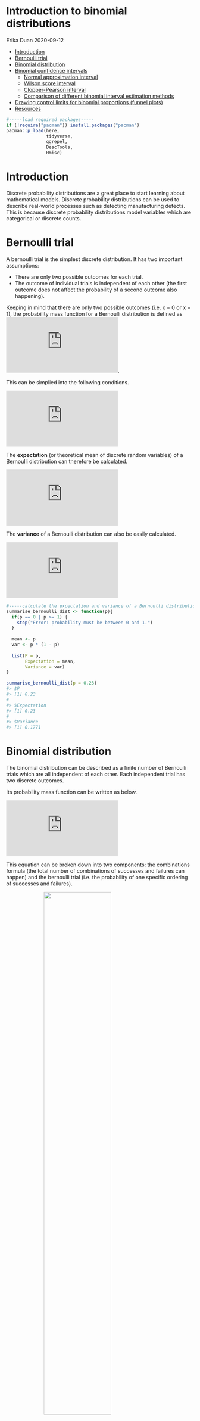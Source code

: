 Introduction to binomial distributions
================
Erika Duan
2020-09-12

  - [Introduction](#introduction)
  - [Bernoulli trial](#bernoulli-trial)
  - [Binomial distribution](#binomial-distribution)
  - [Binomial confidence intervals](#binomial-confidence-intervals)
      - [Normal approximation interval](#normal-approximation-interval)
      - [Wilson score interval](#wilson-score-interval)
      - [Clopper-Pearson interval](#clopper-pearson-interval)
      - [Comparison of different binomial interval estimation
        methods](#comparison-of-different-binomial-interval-estimation-methods)
  - [Drawing control limits for binomial proportions (funnel
    plots)](#drawing-control-limits-for-binomial-proportions-funnel-plots)
  - [Resources](#resources)

``` r
#-----load required packages-----  
if (!require("pacman")) install.packages("pacman")
pacman::p_load(here,  
               tidyverse,
               ggrepel, 
               DescTools,
               Hmisc) 
```

# Introduction

Discrete probability distributions are a great place to start learning
about mathematical models. Discrete probability distributions can be
used to describe real-world processes such as detecting manufacturing
defects. This is because discrete probability distributions model
variables which are categorical or discrete counts.

# Bernoulli trial

A bernoulli trial is the simplest discrete distribution. It has two
important assumptions:

  - There are only two possible outcomes for each trial.
  - The outcome of individual trials is independent of each other (the
    first outcome does not affect the probability of a second outcome
    also happening).

Keeping in mind that there are only two possible outcomes (i.e. x = 0 or
x = 1), the probability mass function for a Bernoulli distribution is
defined as
![p^{x}\\times(1-p)^{1-x}](https://latex.codecogs.com/png.latex?p%5E%7Bx%7D%5Ctimes%281-p%29%5E%7B1-x%7D
"p^{x}\\times(1-p)^{1-x}").

This can be simplied into the following conditions.  
  
![p(x) = \\begin{cases} 1 - p & for \\; x = 0 \\\\
p & for \\; x = 1 \\end{cases} where
\\; 0\<P\<1](https://latex.codecogs.com/png.latex?p%28x%29%20%3D%20%5Cbegin%7Bcases%7D%201%20-%20p%20%26%20for%20%5C%3B%20x%20%3D%200%20%5C%5C%0Ap%20%26%20for%20%5C%3B%20x%20%3D%201%20%5Cend%7Bcases%7D%20where%20%5C%3B%200%3CP%3C1
"p(x) = \\begin{cases} 1 - p & for \\; x = 0 \\\\
p & for \\; x = 1 \\end{cases} where \\; 0\<P\<1")  

The **expectation** (or theoretical mean of discrete random variables)
of a Bernoulli distribution can therefore be calculated.  
  
![E(X) = \\sum\_{i=0}^{1} x \\times p(x) = 0\\times (1-p)+1 \\times p =
p](https://latex.codecogs.com/png.latex?E%28X%29%20%3D%20%5Csum_%7Bi%3D0%7D%5E%7B1%7D%20x%20%5Ctimes%20p%28x%29%20%3D%200%5Ctimes%20%281-p%29%2B1%20%5Ctimes%20p%20%3D%20p
"E(X) = \\sum_{i=0}^{1} x \\times p(x) = 0\\times (1-p)+1 \\times p = p")  

The **variance** of a Bernoulli distribution can also be easily
calculated.  
  
![Var(X) = E(X^2)-E(X)^2 = (0^2 \\times (1-p)+1^2 \\times p)-(p^2) =
p(1-p)](https://latex.codecogs.com/png.latex?Var%28X%29%20%3D%20E%28X%5E2%29-E%28X%29%5E2%20%3D%20%280%5E2%20%5Ctimes%20%281-p%29%2B1%5E2%20%5Ctimes%20p%29-%28p%5E2%29%20%3D%20p%281-p%29
"Var(X) = E(X^2)-E(X)^2 = (0^2 \\times (1-p)+1^2 \\times p)-(p^2) = p(1-p)")  

``` r
#-----calculate the expectation and variance of a Bernoulli distribution-----  
summarise_bernoulli_dist <- function(p){
  if(p == 0 | p >= 1) {
    stop("Error: probability must be between 0 and 1.")
  }
  
  mean <- p
  var <- p * (1 - p)
  
  list(P = p, 
       Expectation = mean,
       Variance = var)
}

summarise_bernoulli_dist(p = 0.23)  
#> $P
#> [1] 0.23
# 
#> $Expectation
#> [1] 0.23
# 
#> $Variance
#> [1] 0.1771
```

# Binomial distribution

The binomial distribution can be described as a finite number of
Bernoulli trials which are all independent of each other. Each
independent trial has two discrete outcomes.

Its probability mass function can be written as below.  
  
![p(x) = \\frac{n\!}{x\!(n-x)\!} \\times
p^{x}(1-p)^{n-x}](https://latex.codecogs.com/png.latex?p%28x%29%20%3D%20%5Cfrac%7Bn%21%7D%7Bx%21%28n-x%29%21%7D%20%5Ctimes%20p%5E%7Bx%7D%281-p%29%5E%7Bn-x%7D
"p(x) = \\frac{n!}{x!(n-x)!} \\times p^{x}(1-p)^{n-x}")  

This equation can be broken down into two components: the combinations
formula (the total number of combinations of successes and failures can
happen) and the bernoulli trial (i.e. the probability of one specific
ordering of successes and failures).

<img src="../../02_figures/2020-08-28_binomial-probability-mass-function.jpg" width="60%" style="display: block; margin: auto;" />

The binomial coefficient, or combinations formula, is represented
below.  
  
![\\binom{n}{k} = \\frac{n\!}{k\!(n-k)\!} \\; for \\; k = 0, 1, 2, ... ,
n](https://latex.codecogs.com/png.latex?%5Cbinom%7Bn%7D%7Bk%7D%20%3D%20%5Cfrac%7Bn%21%7D%7Bk%21%28n-k%29%21%7D%20%5C%3B%20for%20%5C%3B%20k%20%3D%200%2C%201%2C%202%2C%20...%20%2C%20n
"\\binom{n}{k} = \\frac{n!}{k!(n-k)!} \\; for \\; k = 0, 1, 2, ... , n")  

It arises from the concept of finding all combinations of a particular
permutation of object orderings.

<img src="../../02_figures/2020-08-28_binomial-coefficient.jpg" width="80%" style="display: block; margin: auto;" />

``` r
#-----calculate binomial probability-----  
# if the probability of an account being hacked is p = 0.001
# what is the probability 2 accounts are hacked out of 1000   

dbinom(x = 2, size = 1000, prob = 0.001)
#> [1] 0.1840317  

# what is the probability of 2 or less accounts being hacked out of 1000 accounts 

pbinom(q = 2, size = 1000, prob = 0.001)
#> [1] 0.9197907  

# what is the probability of more than 2 accounts being hacked out of 100 accounts  
1 - pbinom(q = 2, size = 1000, prob = 0.001)
#> [1] 0.08020934  
```

``` r
#-----create binomial probability distribution function-----  
calc_binom_dist <- function(x, n, p) {
  combinations <- choose(n, x) 
  combinations * (p^x) * ((1-p)^(n-x))
}

calc_binom_dist(x = 2, n = 1000, p = 0.001) 
#> [1] 0.1840317
```

The **expectation** can be
[derived](https://www.probabilisticworld.com/binomial-distribution-mean-variance-formulas-proof)
as ![E(X) = n\\times
p](https://latex.codecogs.com/png.latex?E%28X%29%20%3D%20n%5Ctimes%20p
"E(X) = n\\times p"). The intuitive explanation is that the mean of the
binomial distribution is equal to the sum of the mean of each
independent variable that constitutes the distribution.

The **variance** can be
[derived](https://www.probabilisticworld.com/binomial-distribution-mean-variance-formulas-proof)
as ![Var(X) = n \\times
p(1-p)](https://latex.codecogs.com/png.latex?Var%28X%29%20%3D%20n%20%5Ctimes%20p%281-p%29
"Var(X) = n \\times p(1-p)").

# Binomial confidence intervals

## Normal approximation interval

To calculate [bionomial proportion confidence
intervals](https://en.wikipedia.org/wiki/Binomial_proportion_confidence_interval),
the easiest concept is to estimate normal approximation intervals for
the binomial proportion. We assume that the distribution of the standard
error of ![\\hat p](https://latex.codecogs.com/png.latex?%5Chat%20p
"\\hat p") is approximately normal. We can use this approach if our
sample sizes are relatively large (![n\\times
p\>5](https://latex.codecogs.com/png.latex?n%5Ctimes%20p%3E5
"n\\times p\>5") and ![n\\times
q\>5](https://latex.codecogs.com/png.latex?n%5Ctimes%20q%3E5
"n\\times q\>5")) and the probability of each independent bernoulli
trial is not close to 0 or 1.

The normal approximation interval for a binomial proportion is
represented below.

  
![C.I.\\;for\\;p = \\hat p \\times z \\times \\sqrt{\\frac{\\hat
p(1-\\hat
p)}{n}}](https://latex.codecogs.com/png.latex?C.I.%5C%3Bfor%5C%3Bp%20%3D%20%5Chat%20p%20%5Ctimes%20z%20%5Ctimes%20%5Csqrt%7B%5Cfrac%7B%5Chat%20p%281-%5Chat%20p%29%7D%7Bn%7D%7D
"C.I.\\;for\\;p = \\hat p \\times z \\times \\sqrt{\\frac{\\hat p(1-\\hat p)}{n}}")  

**Note:** Whilst the rationale for the normal approximation interval is
the easiest to understand, its underlying assumption that the variance
is independent of the mean renders it undesirable for use. The normal
approximation interval is also called the Wald interval.

``` r
#-----estimate the unemployment rate using the normal approximation interval-----    
# 600 people were randomly surveyed and 78 were unemployed  

n <- 600
n_success <- 78  

#------calculate 95% and 99% confidence interval for the true unemployment rate-----  
# use the DescTools package  

BinomCI(n_success, n,
        conf.level = 0.95,
        sides = "two.sided",
        method = "wald")

#>      est    lwr.ci    upr.ci
#> [1,] 0.13 0.1030906 0.1569094

BinomCI(n_success, n,
        conf.level = 0.99,
        sides = "two.sided",
        method = "wald")

#>       est     lwr.ci    upr.ci
#> [1,] 0.13 0.09463507 0.1653649
```

``` r
#-----create a function to manually calculate binomial normal approximation intervals-----  
calc_binom_CI_wald <- function(n, k, CI = 0.95) {
  if(!is.numeric(n)) {
    stop("Error: n must be a number (number of total trials).")
  }
  
  if(!is.numeric(k)) {
    stop("Error: k must be a number (number of successful trials).")
  }
  
  if(!is.numeric(CI) | CI > 1) {
    stop("Error: the 95% confidence interval should be represented as 0.95 and etc.")
  }
  
  alpha <- 1 - CI
  z <- qnorm(p = 1 - (alpha/2))
  p_hat <- k/n
  
  lower_bound <- p_hat - z * sqrt(p_hat * (1 - p_hat)/n)
  upper_bound <- p_hat + z * sqrt(p_hat * (1 - p_hat)/n)
  
  return(c("est" = p_hat, "lwr.ci" = lower_bound, "upr.ci" = upper_bound))
}

calc_binom_CI_wald(n = 600, k = 78, CI = 0.95)
```

    ##       est    lwr.ci    upr.ci 
    ## 0.1300000 0.1030906 0.1569094

``` r
#>       est    lwr.ci    upr.ci 
#> 0.1300000 0.1030906 0.1569094 
```

## Wilson score interval

The Wilson score interval is recommended instead of the normal
approximation interval as the actual coverage probability (i.e. 0.95) is
closer to the calculated confidence interval.

This approach starts by using the normal approximation of the
binomial.  
  
![z\\approx \\frac{p-\\hat {p}}{\\sigma\_{n}} \\;where\\; \\sigma\_{n} =
\\sqrt\\frac{p(1-p)}{n}](https://latex.codecogs.com/png.latex?z%5Capprox%20%5Cfrac%7Bp-%5Chat%20%7Bp%7D%7D%7B%5Csigma_%7Bn%7D%7D%20%5C%3Bwhere%5C%3B%20%5Csigma_%7Bn%7D%20%3D%20%5Csqrt%5Cfrac%7Bp%281-p%29%7D%7Bn%7D
"z\\approx \\frac{p-\\hat {p}}{\\sigma_{n}} \\;where\\; \\sigma_{n} = \\sqrt\\frac{p(1-p)}{n}")  
  
  
![(p-\\hat {p})^2 = z^2\\times
\\sqrt\\frac{p(1-p)}{n}](https://latex.codecogs.com/png.latex?%28p-%5Chat%20%7Bp%7D%29%5E2%20%3D%20z%5E2%5Ctimes%20%5Csqrt%5Cfrac%7Bp%281-p%29%7D%7Bn%7D
"(p-\\hat {p})^2 = z^2\\times \\sqrt\\frac{p(1-p)}{n}")  

The lower and upper bounds of the Wilson score interval is derived by
solving the rearranged quadratic equation below.  
  
![(1+\\frac{z^2}{n}) p^2 + (-2\\hat p-\\frac{z^2}{n})p + (\\hat p^2)
= 0](https://latex.codecogs.com/png.latex?%281%2B%5Cfrac%7Bz%5E2%7D%7Bn%7D%29%20p%5E2%20%2B%20%28-2%5Chat%20p-%5Cfrac%7Bz%5E2%7D%7Bn%7D%29p%20%2B%20%28%5Chat%20p%5E2%29%20%3D%200
"(1+\\frac{z^2}{n}) p^2 + (-2\\hat p-\\frac{z^2}{n})p + (\\hat p^2) = 0")  

**Note:** A continuity correction also exists for the Wilson score
interval. Continuity corrections are used when the probability mass
function of a discrete distribution is very jagged (i.e. not very
smooth).

``` r
#-----estimate the unemployment rate using the Wilson score interval-----    
# 600 people were randomly surveyed and 78 were unemployed  

n <- 600
n_success <- 78  

p_hat <- n_success/n

#------calculate 95% and 99% confidence interval for the true unemployment rate-----
# use the DescTools package  

BinomCI(n_success, n,
        conf.level = 0.95,
        sides = "two.sided",
        method = "wilson")

#>        est    lwr.ci    upr.ci
#>  [1,] 0.13 0.1054271 0.1592806  

BinomCI(n_success, n,
        conf.level = 0.99,
        sides = "two.sided",
        method = "wilson")

#>        est     lwr.ci    upr.ci
#>  [1,] 0.13 0.09864373 0.1694498
```

## Clopper-Pearson interval

The Clopper–Pearson interval is an exact interval as it is directly
based on the binomial distribution. The lower and upper bounds of the
confidence interval is represented through the following two binomial
distributions, where ![n\_1 = 1, 2, 3, ...,
n-1](https://latex.codecogs.com/png.latex?n_1%20%3D%201%2C%202%2C%203%2C%20...%2C%20n-1
"n_1 = 1, 2, 3, ..., n-1").

  
![\\sum\_{x = n\_1}^{n} \\frac{n\!}{x\!(n-x)\!} \\times
{p\_{L}}^{x}(1-p\_{L})^{n-x} =
\\frac{\\alpha}{2}](https://latex.codecogs.com/png.latex?%5Csum_%7Bx%20%3D%20n_1%7D%5E%7Bn%7D%20%5Cfrac%7Bn%21%7D%7Bx%21%28n-x%29%21%7D%20%5Ctimes%20%7Bp_%7BL%7D%7D%5E%7Bx%7D%281-p_%7BL%7D%29%5E%7Bn-x%7D%20%3D%20%5Cfrac%7B%5Calpha%7D%7B2%7D
"\\sum_{x = n_1}^{n} \\frac{n!}{x!(n-x)!} \\times {p_{L}}^{x}(1-p_{L})^{n-x} = \\frac{\\alpha}{2}")  
  
  
![\\sum\_{x = 0}^{n\_1} \\frac{n\!}{x\!(n-x)\!} \\times
{p\_{U}}^{x}(1-p\_{U})^{n-x} =
\\frac{\\alpha}{2}](https://latex.codecogs.com/png.latex?%5Csum_%7Bx%20%3D%200%7D%5E%7Bn_1%7D%20%5Cfrac%7Bn%21%7D%7Bx%21%28n-x%29%21%7D%20%5Ctimes%20%7Bp_%7BU%7D%7D%5E%7Bx%7D%281-p_%7BU%7D%29%5E%7Bn-x%7D%20%3D%20%5Cfrac%7B%5Calpha%7D%7B2%7D
"\\sum_{x = 0}^{n_1} \\frac{n!}{x!(n-x)!} \\times {p_{U}}^{x}(1-p_{U})^{n-x} = \\frac{\\alpha}{2}")  

An exception is that the lower bound is zero when ![x
= 0](https://latex.codecogs.com/png.latex?x%20%3D%200 "x = 0") and the
upper bound is 1 when ![x =
n](https://latex.codecogs.com/png.latex?x%20%3D%20n "x = n").

**Note:** The formula for calculating the Clopper-Pearson interval can
also be re-written based on the beta-binomial or F distribution.

**Note:** Although the Clopper-Person approach has been traditionally
favoured, its results are more conservative than results obtained using
the Wilson score interval. This is because the coverage probability of
the exact Clopper-Pearson interval is always at least ![1 -
\\alpha](https://latex.codecogs.com/png.latex?1%20-%20%5Calpha
"1 - \\alpha").

``` r
#-----estimate the unemployment rate using the Clopper-Pearson interval-----    
# 600 people were randomly surveyed and 78 were unemployed  

n <- 600
n_success <- 78  

p_hat <- n_success/n

#------calculate 95% and 99% confidence interval for the true unemployment rate-----
BinomCI(n_success, n,
        conf.level = 0.95,
        sides = "two.sided",
        method = "clopper-pearson")

#>        est    lwr.ci    upr.ci
#>  [1,] 0.13 0.1041328 0.1595719

BinomCI(n_success, n,
        conf.level = 0.99,
        sides = "two.sided",
        method = "clopper-pearson")

#>        est     lwr.ci    upr.ci
#>  [1,] 0.13 0.09686711 0.1691624
```

## Comparison of different binomial interval estimation methods

A summary of the estimated confidence intervals for the local
unemployment rate, as calculated using different interval methods, can
be viewed below.

| conf.level | method          |  est |    lwr.ci |    upr.ci |
| ---------: | :-------------- | ---: | --------: | --------: |
|       0.95 | wald            | 0.13 | 0.1030906 | 0.1569094 |
|       0.99 | wald            | 0.13 | 0.0946351 | 0.1653649 |
|       0.95 | wilson          | 0.13 | 0.1054271 | 0.1592806 |
|       0.99 | wilson          | 0.13 | 0.0986437 | 0.1694498 |
|       0.95 | clopper-pearson | 0.13 | 0.1041328 | 0.1595719 |
|       0.99 | clopper-pearson | 0.13 | 0.0968671 | 0.1691624 |

# Drawing control limits for binomial proportions (funnel plots)

Probability distributions can be used to approximate the occurrence of
natural (especially social) phenomenon, where the results obtained arise
from:

1.  The true distribution (which exists in theory but is unknown).  
2.  Natural and unavoidable variability (i.e. stochastic error)
    observed.

Stochastic errors should not be confused with systematic errors. The
former can be modelled using statistic analysis whereas the latter
should be physically eliminated from the study through improved study
design.

The exercise below aims to replicate the concept of visualising
bionomial proportion confidence intervals using funnel plots, as
inspired by Figure 9.2 from The Art of Statistics - Learning from Data
by David Spiegelhalter. I have made up a series of random unemployment
rates for different LGAs.

``` r
#-----construct a scenario to create a the funnel plot------ 
# imagine if the national unemployment rate is 10%
# we already know p = 0.1
# we want to know if the unemployment rate of LGAs differs from p     

lgas <- c("Albury", "Bega Valley", "Broken Hill",
          "Byron", "Central Coast", "Griffith", 
          "Inner West", "Leeton", "Murray River",
          "Newcastle", "Orange", "Parramatta")

lga_pop <- c(52171, 33941, 18114,
             33399, 336611, 26356, 
             191194, 11407, 11872,
             160707, 41210, 234444)

lga_unemploy_count <- c(5313, 3294, 1962,
                        3433, 33751, 2797, 
                        18812, 1008, 1225,
                        15894, 6357, 23094)  

#-----create dataframe for all LGAs-----  
unemployment_data <- tibble(lgas,
                            lga_pop,
                            lga_unemploy_count) 

unemployment_data <- unemployment_data %>% 
  mutate(lga_unemploy_rate = lga_unemploy_count / lga_pop)

#----calculate 95% confidence intervals using the Wilson score interval-----  
values_total <- c(seq(1, 400000, 10))
values_10_percent <- values_total * 0.1

CIs <- map2(values_10_percent, values_total, ~ BinomCI(.x, .y, conf.level = 0.95,
                                                       sides = "two.sided",
                                                       method = "wilson"))

# create CIs matrix  

CIs <- matrix(unlist(CIs), ncol = 3, byrow = T) %>%
  as_tibble(.name_repair = "unique") 

colnames(CIs) <- c("est", "lwr.ci", "upr.ci")

CIs <- CIs %>%
  mutate(lga_pop = values_total)  

unemployment_data <- bind_rows(unemployment_data, CIs)
```

``` r
#-----visualise the funnel plot-----  
# x-axis displays LGA population size
# y-axis displays local unemployment rate  
# control limits are 95% confidence intervals for p  

unemployment_data %>%
  ggplot(aes(x = lga_pop, y = lga_unemploy_rate, label = lgas)) +
  geom_point() + 
  geom_text_repel(colour = "grey30", direction = "both", force = 2, nudge_x = 10000, nudge_y = 0.005) + 
  geom_hline(yintercept = 0.1, size = 0.5, colour = "firebrick", linetype = "dashed") + 
  geom_line(aes(x = lga_pop, y = lwr.ci), colour = "steelblue", linetype = "dotted") + 
  geom_line(aes(x = lga_pop, y = upr.ci), colour = "steelblue", linetype = "dotted") + 
  scale_x_continuous(labels = scales::comma) + 
  scale_y_continuous(limits = c(0.04, 0.16), labels = scales::percent_format(accuracy = 1)) + 
  labs(x = "LGA resident population",
       y = "LGA unemployment rate (%)",
       title = "Which LGA unemployment rates significantly differ from the national rate?") + 
  theme_bw() +
  theme(panel.grid.minor = element_blank(),
        panel.grid.major.x = element_blank(),
        panel.grid.major.y = element_line(linetype = "dashed"))  
```

![](2020-09-12_binomial_distribution_files/figure-gfm/unnamed-chunk-13-1.png)<!-- -->

**Note:** The final step in generating a funnel plot would be to
calculate overdispersion limits (when we have more variation between
LGAs than expected from statistical theory alone). It would also be
interesting to apply the [package
`nullabor`](https://cran.r-project.org/web/packages/nullabor/vignettes/nullabor.html)
to visually confirm that the unemployment rate in Orange is not
differently distributed due to chance alone.

# Resources

  - [Youtube video
    series](https://www.jbstatistics.com/discrete-probability-distributions/)
    explaining discrete probability distributions.  
  - Mathmatical
    [proof](https://www.probabilisticworld.com/binomial-distribution-mean-variance-formulas-proof/)
    for the derivation of the binomial distribution’s mean and
    variance.  
  - [Explanation](https://stats.stackexchange.com/questions/29641/standard-error-for-the-mean-of-a-sample-of-binomial-random-variables)
    of how the standard error of the mean is defined for a binomial
    distribution using the normal approximation.  
  - Explanations
    [here](https://corplingstats.wordpress.com/2014/02/05/binomial-normal-wilson/),
    [here](https://influentialpoints.com/Training/confidence_intervals_of_proportions-principles-properties-assumptions.htm)
    and
    [here](http://users.stat.ufl.edu/~aa/articles/agresti_coull_1998.pdf)
    of the Wilson score interval for calculating the confidence interval
    of a proportion as modelled by a binomial distribution.
  - [Explanation](https://rcompanion.org/handbook/H_02.html) of how to
    calculate confidence intervals for proportions in R.  
  - Blog posts
    [here](https://blogs.sas.com/content/iml/2011/11/23/funnel-plots-for-proportions.html)
    and
    [here](https://blogs.sas.com/content/iml/2018/11/26/funnel-plot-immunization-rates.html)
    for drawing funnel plots in SAS.  
  - An excellent introduction to drawing funnel plots from the [NHS R
    community
    blog](https://nhsrcommunity.com/blog/introduction-to-funnel-plots/).  
  - An excellent [research
    article](http://hbiostat.org/papers/hsor/providerProfiling/ver18gui.pdf)
    providing guidelines for the standardisation of constructing funnel
    plots.

